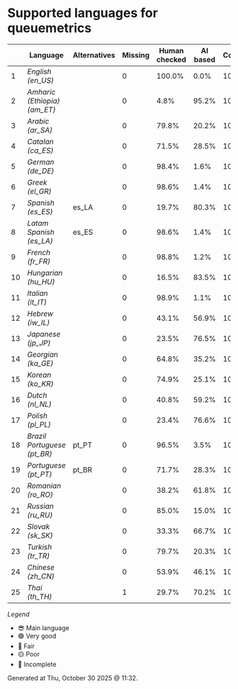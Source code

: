 # Supported languages for queuemetrics

|  | Language | Alternatives | Missing | Human checked | AI based | Completion |   |
|--|----------|--------------|---------|---------------|----------|------------|---|
| 1 | *English (en_US)* |  | 0 | 100.0% | 0.0% | 100.0% | 😎 |
| 2 | *Amharic (Ethiopia) (am_ET)* |  | 0 | 4.8% | 95.2% | 100.0% | 🟢 |
| 3 | *Arabic (ar_SA)* |  | 0 | 79.8% | 20.2% | 100.0% | 🟢 |
| 4 | *Catalan (ca_ES)* |  | 0 | 71.5% | 28.5% | 100.0% | 🟢 |
| 5 | *German (de_DE)* |  | 0 | 98.4% | 1.6% | 100.0% | 🟢 |
| 6 | *Greek (el_GR)* |  | 0 | 98.6% | 1.4% | 100.0% | 🟢 |
| 7 | *Spanish (es_ES)* | es_LA | 0 | 19.7% | 80.3% | 100.0% | 🟢 |
| 8 | *Latam Spanish (es_LA)* | es_ES | 0 | 98.6% | 1.4% | 100.0% | 🟢 |
| 9 | *French (fr_FR)* |  | 0 | 98.8% | 1.2% | 100.0% | 🟢 |
| 10 | *Hungarian (hu_HU)* |  | 0 | 16.5% | 83.5% | 100.0% | 🟢 |
| 11 | *Italian (it_IT)* |  | 0 | 98.9% | 1.1% | 100.0% | 🟢 |
| 12 | *Hebrew (iw_IL)* |  | 0 | 43.1% | 56.9% | 100.0% | 🟢 |
| 13 | *Japanese (jp_JP)* |  | 0 | 23.5% | 76.5% | 100.0% | 🟢 |
| 14 | *Georgian (ka_GE)* |  | 0 | 64.8% | 35.2% | 100.0% | 🟢 |
| 15 | *Korean (ko_KR)* |  | 0 | 74.9% | 25.1% | 100.0% | 🟢 |
| 16 | *Dutch (nl_NL)* |  | 0 | 40.8% | 59.2% | 100.0% | 🟢 |
| 17 | *Polish (pl_PL)* |  | 0 | 23.4% | 76.6% | 100.0% | 🟢 |
| 18 | *Brazil Portuguese (pt_BR)* | pt_PT | 0 | 96.5% | 3.5% | 100.0% | 🟢 |
| 19 | *Portuguese (pt_PT)* | pt_BR | 0 | 71.7% | 28.3% | 100.0% | 🟢 |
| 20 | *Romanian (ro_RO)* |  | 0 | 38.2% | 61.8% | 100.0% | 🟢 |
| 21 | *Russian (ru_RU)* |  | 0 | 85.0% | 15.0% | 100.0% | 🟢 |
| 22 | *Slovak (sk_SK)* |  | 0 | 33.3% | 66.7% | 100.0% | 🟢 |
| 23 | *Turkish (tr_TR)* |  | 0 | 79.7% | 20.3% | 100.0% | 🟢 |
| 24 | *Chinese (zh_CN)* |  | 0 | 53.9% | 46.1% | 100.0% | 🟢 |
| 25 | *Thai (th_TH)* |  | 1 | 29.7% | 70.2% | 100.0% | 🟢 |


*Legend*

- 😎 Main language
- 🟢 Very good
- 🔵 Fair
- 🟡 Poor
- 🔴 Incomplete


Generated at Thu, October 30 2025 @ 11:32.

